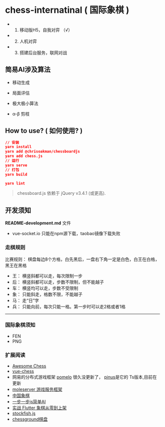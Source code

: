 # chess-internatinal ( 国际象棋 )

- 1. 移动版H5，自我对弈  （√）
- 2. 人机对弈
- 3. 搭建后台服务，联网对战

## 简易AI涉及算法

* 移动生成

* 局面评估

* 极大极小算法

* α-β 剪枝

## How to use? ( 如何使用? )

```json
// 安装
yarn install
yarn add @chrisoakman/chessboardjs
yarn add chess.js
// 运行
yarn serve
// 打包
yarn build

yarn lint
```

> chessboard.js 依赖于 jQuery v3.4.1 (或更高).

## 开发须知

**README-development.md** 文件
* vue-socket.io 只能在npm源下载，taobao镜像下载失败

### 走棋规则

比赛规则： 棋盘每边8个方格，白先黑后，一盘右下角一定是白色，白王在白格，黑王在黑格

* 王： 横竖斜都可以走，每次限制一步
* 后： 横竖斜都可以走，步数不限制，但不能越子
* 车： 横竖均可以走，步数不受限制
* 象： 只能斜走，格数不限，不能越子
* 马： 走“日”字
* 兵： 只能向前，每次只能一格。第一步时可以走2格或者1格

---




### 国际象棋须知

* FEN
* PNG

### 扩展阅读

* [Awesome Chess](https://github.com/hkirat/awesome-chess)
* [vue-chess](https://github.com/gustaYo/vue-chess)
* 网易的分布式游戏框架 [pomelo](https://github.com/NetEase/pomelo) 很久没更新了， [pinus](https://github.com/node-pinus/pinus)是它的 Ts版本,目前在更新
* [moleserver 游戏服务框架](https://gitee.com/akinggw/moleserver)
* [中国象棋](https://github.com/itlwei/Chess)
* [一步一步js简单AI](https://segmentfault.com/a/1190000009143078)
* [实战 Flutter 象棋从零到上架](https://blog.csdn.net/tosmart/category_10400600.html)
* [stockfish.js](https://github.com/nmrugg/stockfish.js)
* [chessground棋盘](https://github.com/ornicar/chessground#readme)
